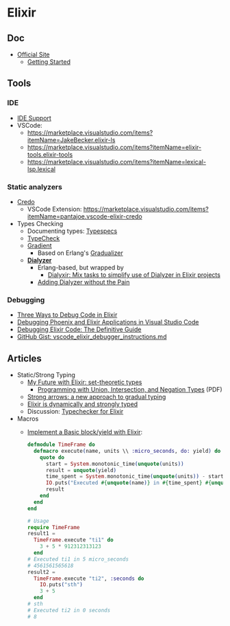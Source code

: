 # Elixir

## Doc

* [Official Site](https://elixir-lang.org/)
  * [Getting Started](https://hexdocs.pm/elixir/introduction.html)

## Tools

### IDE

* [IDE Support](https://github.com/elixir-lang/elixir/wiki/Code-Editor-Support)
* VSCode:
  * <https://marketplace.visualstudio.com/items?itemName=JakeBecker.elixir-ls>
  * <https://marketplace.visualstudio.com/items?itemName=elixir-tools.elixir-tools>
  * <https://marketplace.visualstudio.com/items?itemName=lexical-lsp.lexical>

### Static analyzers

* [Credo](https://github.com/rrrene/credo)
  * VSCode Extension: <https://marketplace.visualstudio.com/items?itemName=pantajoe.vscode-elixir-credo>
* Types Checking
  * Documenting types: [Typespecs](https://hexdocs.pm/elixir/1.12/typespecs.html)
  * [TypeCheck](https://github.com/Qqwy/elixir-type_check)
  * [Gradient](https://github.com/esl/gradient)
    * Based on Erlang's [Gradualizer](https://github.com/josefs/Gradualizer)
  * **[Dialyzer](https://www.erlang.org/doc/apps/dialyzer/dialyzer.html)**
    * Erlang-based, but wrapped by
      * [Dialyxir: Mix tasks to simplify use of Dialyzer in Elixir projects](https://github.com/jeremyjh/dialyxir)
    * [Adding Dialyzer without the Pain](https://fly.io/phoenix-files/adding-dialyzer-without-the-pain/)

### Debugging

* [Three Ways to Debug Code in Elixir](https://blog.appsignal.com/2021/11/30/three-ways-to-debug-code-in-elixir.html)
* [Debugging Phoenix and Elixir Applications in Visual Studio Code](https://medium.com/geekculture/debugging-phoenix-and-elixir-applications-in-visual-studio-code-5f1b63a6713b)
* [Debugging Elixir Code: The Definitive Guide](https://curiosum.com/blog/debugging-elixir-code-the-definitive-guide)
* [GitHub Gist: vscode_elixir_debugger_instructions.md](https://gist.github.com/Tomboyo/ef8db1ed6beb2a88a8d5fb1d7ff3d76b)

## Articles

* Static/Strong Typing
  * [My Future with Elixir: set-theoretic types](https://elixir-lang.org/blog/2022/10/05/my-future-with-elixir-set-theoretic-types/)
    * [Programming with Union, Intersection, and Negation Types](https://www.irif.fr/~gc/papers/set-theoretic-types-2022.pdf) (PDF)
  * [Strong arrows: a new approach to gradual typing](https://elixir-lang.org/blog/2023/09/20/strong-arrows-gradual-typing/)
  * [Elixir is dynamically and strongly typed](https://phoenixonrails.com/blog/elixir-is-dynamically-and-strongly-typed)
  * Discussion: [Typechecker for Elixir](https://elixirforum.com/t/typechecker-for-elixir/34474/3)
* Macros
  * [Implement a Basic block/yield with Elixir](https://medium.com/elixirlabs/implement-a-basic-block-yield-with-elixir-d00f313831f7):  

    ```elixir
    defmodule TimeFrame do
      defmacro execute(name, units \\ :micro_seconds, do: yield) do
        quote do
          start = System.monotonic_time(unquote(units))
          result = unquote(yield)
          time_spent = System.monotonic_time(unquote(units)) - start
          IO.puts("Executed #{unquote(name)} in #{time_spent} #{unquote(units)}")
          result
        end
      end
    end

    # Usage
    require TimeFrame
    result1 = 
      TimeFrame.execute "ti1" do
        3 + 5 * 912312313123
      end
    # Executed ti1 in 5 micro_seconds
    # 4561561565618
    result2 = 
      TimeFrame.execute "ti2", :seconds do
        IO.puts("sth")
        3 + 5
      end
    # sth
    # Executed ti2 in 0 seconds
    # 8
    ```
